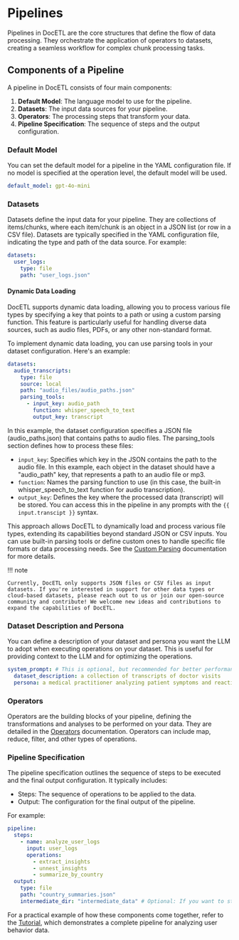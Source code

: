 # Pipelines

Pipelines in DocETL are the core structures that define the flow of data processing. They orchestrate the application of operators to datasets, creating a seamless workflow for complex chunk processing tasks.

## Components of a Pipeline

A pipeline in DocETL consists of four main components:

1. **Default Model**: The language model to use for the pipeline.
2. **Datasets**: The input data sources for your pipeline.
3. **Operators**: The processing steps that transform your data.
4. **Pipeline Specification**: The sequence of steps and the output configuration.

### Default Model

You can set the default model for a pipeline in the YAML configuration file. If no model is specified at the operation level, the default model will be used.

```yaml
default_model: gpt-4o-mini
```

### Datasets

Datasets define the input data for your pipeline. They are collections of items/chunks, where each item/chunk is an object in a JSON list (or row in a CSV file). Datasets are typically specified in the YAML configuration file, indicating the type and path of the data source. For example:

```yaml
datasets:
  user_logs:
    type: file
    path: "user_logs.json"
```

#### Dynamic Data Loading

DocETL supports dynamic data loading, allowing you to process various file types by specifying a key that points to a path or using a custom parsing function. This feature is particularly useful for handling diverse data sources, such as audio files, PDFs, or any other non-standard format.

To implement dynamic data loading, you can use parsing tools in your dataset configuration. Here's an example:

```yaml
datasets:
  audio_transcripts:
    type: file
    source: local
    path: "audio_files/audio_paths.json"
    parsing_tools:
      - input_key: audio_path
        function: whisper_speech_to_text
        output_key: transcript
```

In this example, the dataset configuration specifies a JSON file (audio_paths.json) that contains paths to audio files. The parsing_tools section defines how to process these files:

- `input_key`: Specifies which key in the JSON contains the path to the audio file. In this example, each object in the dataset should have a "audio_path" key, that represents a path to an audio file or mp3.
- `function`: Names the parsing function to use (in this case, the built-in whisper_speech_to_text function for audio transcription).
- `output_key`: Defines the key where the processed data (transcript) will be stored. You can access this in the pipeline in any prompts with the `{{ input.transcipt }}` syntax.

This approach allows DocETL to dynamically load and process various file types, extending its capabilities beyond standard JSON or CSV inputs. You can use built-in parsing tools or define custom ones to handle specific file formats or data processing needs. See the [Custom Parsing](../examples/custom-parsing.md) documentation for more details.

!!! note

    Currently, DocETL only supports JSON files or CSV files as input datasets. If you're interested in support for other data types or cloud-based datasets, please reach out to us or join our open-source community and contribute! We welcome new ideas and contributions to expand the capabilities of DocETL.

### Dataset Description and Persona

You can define a description of your dataset and persona you want the LLM to adopt when executing operations on your dataset. This is useful for providing context to the LLM and for optimizing the operations.

```yaml
system_prompt: # This is optional, but recommended for better performance. It is applied to all operations in the pipeline.
  dataset_description: a collection of transcripts of doctor visits
  persona: a medical practitioner analyzing patient symptoms and reactions to medications
```

### Operators

Operators are the building blocks of your pipeline, defining the transformations and analyses to be performed on your data. They are detailed in the [Operators](../concepts/operators.md) documentation. Operators can include map, reduce, filter, and other types of operations.

### Pipeline Specification

The pipeline specification outlines the sequence of steps to be executed and the final output configuration. It typically includes:

- Steps: The sequence of operations to be applied to the data.
- Output: The configuration for the final output of the pipeline.

For example:

```yaml
pipeline:
  steps:
    - name: analyze_user_logs
      input: user_logs
      operations:
        - extract_insights
        - unnest_insights
        - summarize_by_country
  output:
    type: file
    path: "country_summaries.json"
    intermediate_dir: "intermediate_data" # Optional: If you want to store intermediate outputs in a directory
```

For a practical example of how these components come together, refer to the [Tutorial](../tutorial.md), which demonstrates a complete pipeline for analyzing user behavior data.
